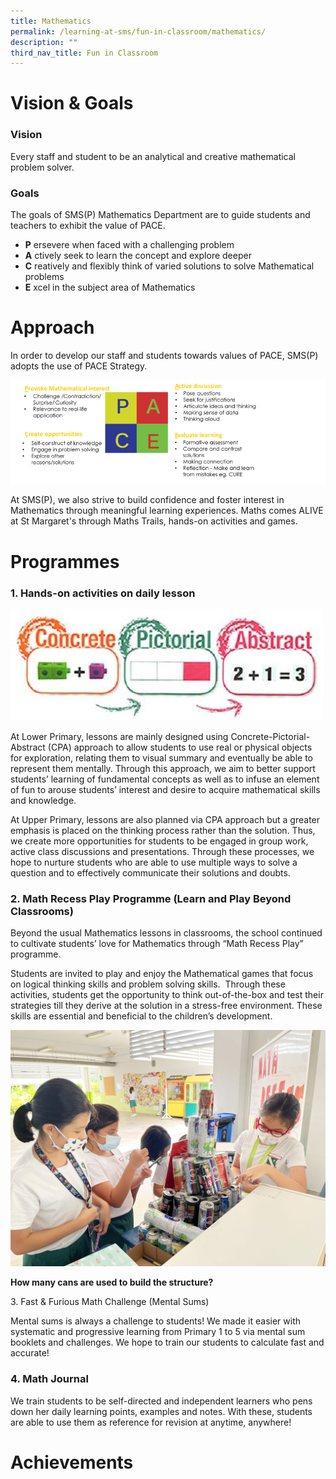 ```yaml
---
title: Mathematics
permalink: /learning-at-sms/fun-in-classroom/mathematics/
description: ""
third_nav_title: Fun in Classroom
---
```

# Vision & Goals


### Vision

Every staff and student to be an analytical and creative mathematical problem solver.

  

### Goals

The goals of SMS(P) Mathematics Department are to guide students and teachers to exhibit the value of PACE.

  

*   **P** ersevere when faced with a challenging problem
*   **A** ctively seek to learn the concept and explore deeper
*   **C** reatively and flexibly think of varied solutions to solve Mathematical problems
*   **E** xcel in the subject area of Mathematics

  

# Approach


In order to develop our staff and students towards values of PACE, SMS(P) adopts the use of PACE Strategy.

  

![PACE.png](/images/PACE.png)

  

At SMS(P), we also strive to build confidence and foster interest in Mathematics through meaningful learning experiences. Maths comes ALIVE at St Margaret's through Maths Trails, hands-on activities and games. 

  

# Programmes


### 1\. Hands-on activities on daily lesson

![maths.jpg](/images/maths.jpg)

At Lower Primary, lessons are mainly designed using Concrete-Pictorial-Abstract (CPA) approach to allow students to use real or physical objects for exploration, relating them to visual summary and eventually be able to represent them mentally. Through this approach, we aim to better support students’ learning of fundamental concepts as well as to infuse an element of fun to arouse students’ interest and desire to acquire mathematical skills and knowledge.

  

At Upper Primary, lessons are also planned via CPA approach but a greater emphasis is placed on the thinking process rather than the solution. Thus, we create more opportunities for students to be engaged in group work, active class discussions and presentations. Through these processes, we hope to nurture students who are able to use multiple ways to solve a question and to effectively communicate their solutions and doubts.

  

### 2\. Math Recess Play Programme (Learn and Play Beyond Classrooms)

Beyond the usual Mathematics lessons in classrooms, the school continued to cultivate students’ love for Mathematics through “Math Recess Play” programme. 

  

Students are invited to play and enjoy the Mathematical games that focus on logical thinking skills and problem solving skills.  Through these activities, students get the opportunity to think out-of-the-box and test their strategies till they derive at the solution in a stress-free environment. These skills are essential and beneficial to the children’s development.  

  

![MathCorner_01.jpg](/images/MathCorner_01.jpg)

**How many cans are used to build the structure?**

  

3\. Fast & Furious Math Challenge (Mental Sums)  

Mental sums is always a challenge to students! We made it easier with systematic and progressive learning from Primary 1 to 5 via mental sum booklets and challenges. We hope to train our students to calculate fast and accurate!

  

### 4\. Math Journal

We train students to be self-directed and independent learners who pens down her daily learning points, examples and notes. With these, students are able to use them as reference for revision at anytime, anywhere!

# Achievements
